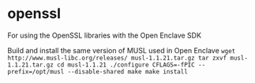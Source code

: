 # openssl
For using the OpenSSL libraries with the Open Enclave SDK

Build and install the same version of MUSL used in Open Enclave
`
wget http://www.musl-libc.org/releases/ musl-1.1.21.tar.gz
tar zxvf musl-1.1.21.tar.gz
cd musl-1.1.21
./configure CFLAGS=-fPIC --prefix=/opt/musl --disable-shared
make
make install
`

